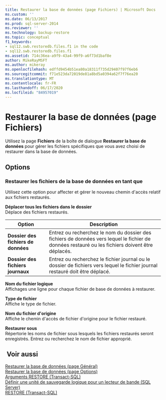 ```yaml
---
title: Restaurer la base de données (page Fichiers) | Microsoft Docs
ms.custom: ''
ms.date: 06/13/2017
ms.prod: sql-server-2014
ms.reviewer: ''
ms.technology: backup-restore
ms.topic: conceptual
f1_keywords:
- sql12.swb.restoredb.files.f1 in the code
- sql12.swb.restoredb.files.f1
ms.assetid: 714c36ea-a9f9-43a4-99f9-a6f73d1baf8e
author: MikeRayMSFT
ms.author: mikeray
ms.openlocfilehash: edffd9454b51ea80a18311f735d29407f97f6eb6
ms.sourcegitcommit: f71e523da72019de81a8bd5a0394a62f7f76ea20
ms.translationtype: MT
ms.contentlocale: fr-FR
ms.lasthandoff: 06/17/2020
ms.locfileid: "84957019"
---
```

# <a name="restore-database-files-page"></a>Restaurer la base de données (page Fichiers)
  Utilisez la page **Fichiers** de la boîte de dialogue **Restaurer la base de données** pour gérer les fichiers spécifiques que vous avez choisi de restaurer dans la base de données.  
  
## <a name="options"></a>Options  
  
### <a name="restore-database-files-as"></a>Restaurer les fichiers de la base de données en tant que  
 Utilisez cette option pour affecter et gérer le nouveau chemin d'accès relatif aux fichiers restaurés.  
  
 **Déplacer tous les fichiers dans le dossier**  
 Déplace des fichiers restaurés.  
  
|Option|Description|  
|------------|-----------------|  
|**Dossier des fichiers de données**|Entrez ou recherchez le nom du dossier des fichiers de données vers lequel le fichier de données restauré ou les fichiers doivent être déplacés.|  
|**Dossier des fichiers journaux**|Entrez ou recherchez le fichier journal ou le dossier de fichiers vers lequel le fichier journal restauré doit être déplacé.|  
  
 **Nom du fichier logique**  
 Affichages une ligne pour chaque fichier de base de données à restaurer.  
  
 **Type de fichier**  
 Affiche le type de fichier.  
  
 **Nom du fichier d'origine**  
 Affiche le chemin d'accès de fichier d'origine pour le fichier restauré.  
  
 **Restaurer sous**  
 Répertorie les noms de fichier sous lesquels les fichiers restaurés seront enregistrés. Entrez ou recherchez le nom de fichier approprié.  
  
## <a name="see-also"></a> Voir aussi  
 [Restaurer la base de données &#40;page Général&#41;](../../integration-services/general-page-of-integration-services-designers-options.md)   
 [Restaurer la base de données &#40;page Options&#41;](restore-database-options-page.md)   
 [Arguments RESTORE &#40;Transact-SQL&#41;](/sql/t-sql/statements/restore-statements-arguments-transact-sql)   
 [Définir une unité de sauvegarde logique pour un lecteur de bande &#40;SQL Server&#41;](define-a-logical-backup-device-for-a-tape-drive-sql-server.md)   
 [RESTORE &#40;Transact-SQL&#41;](/sql/t-sql/statements/restore-statements-transact-sql)  
  
  
